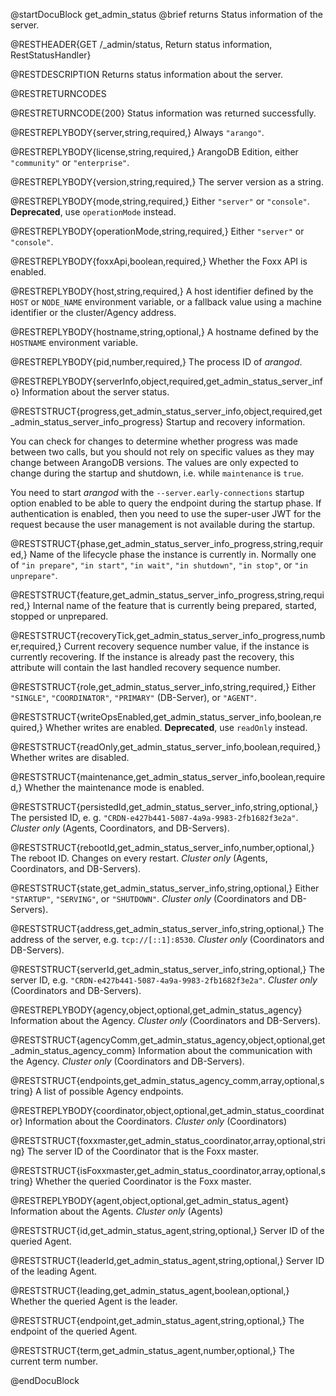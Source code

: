 
@startDocuBlock get_admin_status
@brief returns Status information of the server.

@RESTHEADER{GET /_admin/status, Return status information, RestStatusHandler}

@RESTDESCRIPTION
Returns status information about the server.

@RESTRETURNCODES

@RESTRETURNCODE{200}
Status information was returned successfully.

@RESTREPLYBODY{server,string,required,}
Always `"arango"`.

@RESTREPLYBODY{license,string,required,}
ArangoDB Edition, either `"community"` or `"enterprise"`.

@RESTREPLYBODY{version,string,required,}
The server version as a string.

@RESTREPLYBODY{mode,string,required,}
Either `"server"` or `"console"`. **Deprecated**, use `operationMode` instead.

@RESTREPLYBODY{operationMode,string,required,}
Either `"server"` or `"console"`.

@RESTREPLYBODY{foxxApi,boolean,required,}
Whether the Foxx API is enabled.

@RESTREPLYBODY{host,string,required,}
A host identifier defined by the `HOST` or `NODE_NAME` environment variable,
or a fallback value using a machine identifier or the cluster/Agency address.

@RESTREPLYBODY{hostname,string,optional,}
A hostname defined by the `HOSTNAME` environment variable.

@RESTREPLYBODY{pid,number,required,}
The process ID of _arangod_.

@RESTREPLYBODY{serverInfo,object,required,get_admin_status_server_info}
Information about the server status.

@RESTSTRUCT{progress,get_admin_status_server_info,object,required,get_admin_status_server_info_progress}
Startup and recovery information.

You can check for changes to determine whether progress was made between two
calls, but you should not rely on specific values as they may change between
ArangoDB versions. The values are only expected to change during the startup and
shutdown, i.e. while `maintenance` is `true`.

You need to start _arangod_ with the `--server.early-connections` startup option
enabled to be able to query the endpoint during the startup phase.
If authentication is enabled, then you need to use the super-user JWT for the
request because the user management is not available during the startup.

@RESTSTRUCT{phase,get_admin_status_server_info_progress,string,required,}
Name of the lifecycle phase the instance is currently in. Normally one of
`"in prepare"`, `"in start"`, `"in wait"`, `"in shutdown"`, `"in stop"`,
or `"in unprepare"`.

@RESTSTRUCT{feature,get_admin_status_server_info_progress,string,required,}
Internal name of the feature that is currently being prepared, started,
stopped or unprepared.

@RESTSTRUCT{recoveryTick,get_admin_status_server_info_progress,number,required,}
Current recovery sequence number value, if the instance is currently recovering.
If the instance is already past the recovery, this attribute will contain the
last handled recovery sequence number.

@RESTSTRUCT{role,get_admin_status_server_info,string,required,}
Either `"SINGLE"`, `"COORDINATOR"`, `"PRIMARY"` (DB-Server), or `"AGENT"`.

@RESTSTRUCT{writeOpsEnabled,get_admin_status_server_info,boolean,required,}
Whether writes are enabled. **Deprecated**, use `readOnly` instead.

@RESTSTRUCT{readOnly,get_admin_status_server_info,boolean,required,}
Whether writes are disabled.

@RESTSTRUCT{maintenance,get_admin_status_server_info,boolean,required,}
Whether the maintenance mode is enabled.

@RESTSTRUCT{persistedId,get_admin_status_server_info,string,optional,}
The persisted ID, e. g. `"CRDN-e427b441-5087-4a9a-9983-2fb1682f3e2a"`.
*Cluster only* (Agents, Coordinators, and DB-Servers).

@RESTSTRUCT{rebootId,get_admin_status_server_info,number,optional,}
The reboot ID. Changes on every restart.
*Cluster only* (Agents, Coordinators, and DB-Servers).

@RESTSTRUCT{state,get_admin_status_server_info,string,optional,}
Either `"STARTUP"`, `"SERVING"`, or `"SHUTDOWN"`.
*Cluster only* (Coordinators and DB-Servers).

@RESTSTRUCT{address,get_admin_status_server_info,string,optional,}
The address of the server, e.g. `tcp://[::1]:8530`.
*Cluster only* (Coordinators and DB-Servers).

@RESTSTRUCT{serverId,get_admin_status_server_info,string,optional,}
The server ID, e.g. `"CRDN-e427b441-5087-4a9a-9983-2fb1682f3e2a"`.
*Cluster only* (Coordinators and DB-Servers).

@RESTREPLYBODY{agency,object,optional,get_admin_status_agency}
Information about the Agency.
*Cluster only* (Coordinators and DB-Servers).

@RESTSTRUCT{agencyComm,get_admin_status_agency,object,optional,get_admin_status_agency_comm}
Information about the communication with the Agency.
*Cluster only* (Coordinators and DB-Servers).

@RESTSTRUCT{endpoints,get_admin_status_agency_comm,array,optional,string}
A list of possible Agency endpoints.

@RESTREPLYBODY{coordinator,object,optional,get_admin_status_coordinator}
Information about the Coordinators.
*Cluster only* (Coordinators)

@RESTSTRUCT{foxxmaster,get_admin_status_coordinator,array,optional,string}
The server ID of the Coordinator that is the Foxx master.

@RESTSTRUCT{isFoxxmaster,get_admin_status_coordinator,array,optional,string}
Whether the queried Coordinator is the Foxx master.

@RESTREPLYBODY{agent,object,optional,get_admin_status_agent}
Information about the Agents.
*Cluster only* (Agents)

@RESTSTRUCT{id,get_admin_status_agent,string,optional,}
Server ID of the queried Agent.

@RESTSTRUCT{leaderId,get_admin_status_agent,string,optional,}
Server ID of the leading Agent.

@RESTSTRUCT{leading,get_admin_status_agent,boolean,optional,}
Whether the queried Agent is the leader.

@RESTSTRUCT{endpoint,get_admin_status_agent,string,optional,}
The endpoint of the queried Agent.

@RESTSTRUCT{term,get_admin_status_agent,number,optional,}
The current term number.

@endDocuBlock
